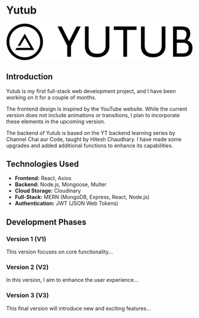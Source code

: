 # Yutub 
![Yutub Logo](frontend/src/assets/logo.png)

## Introduction

Yutub is my first full-stack web development project, and I have been working on it for a couple of months.

The frontend design is inspired by the YouTube website. While the current version does not include animations or transitions, I plan to incorporate these elements in the upcoming version.

The backend of Yutub is based on the YT backend learning series by Channel Chai aur Code, taught by Hitesh Chaudhary. I have made some upgrades and added additional functions to enhance its capabilities.

## Technologies Used

- **Frontend:** React, Axios
- **Backend:** Node.js, Mongoose, Multer
- **Cloud Storage:** Cloudinary
- **Full-Stack:** MERN (MongoDB, Express, React, Node.js)
- **Authentication:** JWT (JSON Web Tokens)

## Development Phases

### Version 1 (V1)

This version focuses on core functionality...

### Version 2 (V2)

In this version, I aim to enhance the user experience...

### Version 3 (V3)

This final version will introduce new and exciting features...
